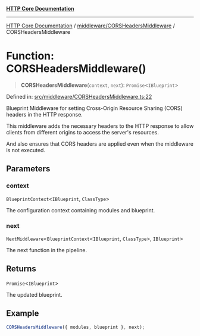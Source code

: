 [**HTTP Core Documentation**](../../../README.md)

***

[HTTP Core Documentation](../../../README.md) / [middleware/CORSHeadersMiddleware](../README.md) / CORSHeadersMiddleware

# Function: CORSHeadersMiddleware()

> **CORSHeadersMiddleware**(`context`, `next`): `Promise`\<`IBlueprint`\>

Defined in: [src/middleware/CORSHeadersMiddleware.ts:22](https://github.com/stonemjs/http-core/blob/38177eda1505fdb30323b11ec31ef2a0f0840267/src/middleware/CORSHeadersMiddleware.ts#L22)

Blueprint Middleware for setting Cross-Origin Resource Sharing (CORS) headers in the HTTP response.

This middleware adds the necessary headers to the HTTP response
to allow clients from different origins to access the server's resources.

And also ensures that CORS headers are applied even when the middleware is not executed.

## Parameters

### context

`BlueprintContext`\<`IBlueprint`, `ClassType`\>

The configuration context containing modules and blueprint.

### next

`NextMiddleware`\<`BlueprintContext`\<`IBlueprint`, `ClassType`\>, `IBlueprint`\>

The next function in the pipeline.

## Returns

`Promise`\<`IBlueprint`\>

The updated blueprint.

## Example

```typescript
CORSHeadersMiddleware({ modules, blueprint }, next);
```
